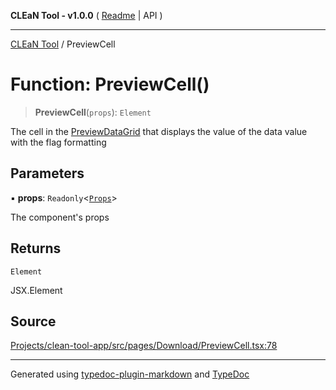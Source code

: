 **CLEaN Tool - v1.0.0** ( [Readme](../README.md) \| API )

***

[CLEaN Tool](../exports.md) / PreviewCell

# Function: PreviewCell()

> **PreviewCell**(`props`): `Element`

The cell in the [PreviewDataGrid](PreviewDataGrid.md) that displays the value of the data value with the flag formatting

## Parameters

▪ **props**: `Readonly`\<[`Props`](../interfaces/Props.md)\>

The component's props

## Returns

`Element`

JSX.Element

## Source

[Projects/clean-tool-app/src/pages/Download/PreviewCell.tsx:78](https://github.com/yuckyh/clean-tool-app/)

***

Generated using [typedoc-plugin-markdown](https://www.npmjs.com/package/typedoc-plugin-markdown) and [TypeDoc](https://typedoc.org/)
